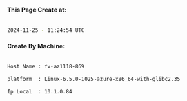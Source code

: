 
   
#### This Page Create at:

```bash

2024-11-25 - 11:24:54 UTC

```

#### Create By Machine:

```bash

Host Name : fv-az1118-869

platform  : Linux-6.5.0-1025-azure-x86_64-with-glibc2.35

Ip Local  : 10.1.0.84

```

